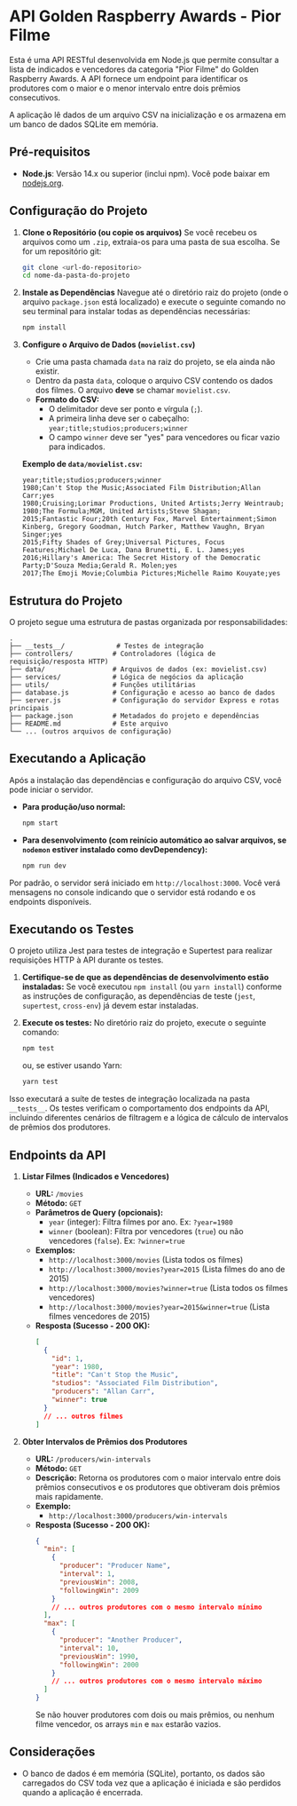 # API Golden Raspberry Awards - Pior Filme

Esta é uma API RESTful desenvolvida em Node.js que permite consultar a lista de indicados e vencedores da categoria "Pior Filme" do Golden Raspberry Awards. A API fornece um endpoint para identificar os produtores com o maior e o menor intervalo entre dois prêmios consecutivos.

A aplicação lê dados de um arquivo CSV na inicialização e os armazena em um banco de dados SQLite em memória.

## Pré-requisitos

- **Node.js**: Versão 14.x ou superior (inclui npm). Você pode baixar em [nodejs.org](https://nodejs.org/).

## Configuração do Projeto

1.  **Clone o Repositório (ou copie os arquivos)**
    Se você recebeu os arquivos como um `.zip`, extraia-os para uma pasta de sua escolha. Se for um repositório git:

    ```bash
    git clone <url-do-repositorio>
    cd nome-da-pasta-do-projeto
    ```

2.  **Instale as Dependências**
    Navegue até o diretório raiz do projeto (onde o arquivo `package.json` está localizado) e execute o seguinte comando no seu terminal para instalar todas as dependências necessárias:

    ```bash
    npm install
    ```

3.  **Configure o Arquivo de Dados (`movielist.csv`)**

    - Crie uma pasta chamada `data` na raiz do projeto, se ela ainda não existir.
    - Dentro da pasta `data`, coloque o arquivo CSV contendo os dados dos filmes. O arquivo **deve** se chamar `movielist.csv`.
    - **Formato do CSV:**
      - O delimitador deve ser ponto e vírgula (`;`).
      - A primeira linha deve ser o cabeçalho: `year;title;studios;producers;winner`
      - O campo `winner` deve ser "yes" para vencedores ou ficar vazio para indicados.

    **Exemplo de `data/movielist.csv`:**

    ```csv
    year;title;studios;producers;winner
    1980;Can't Stop the Music;Associated Film Distribution;Allan Carr;yes
    1980;Cruising;Lorimar Productions, United Artists;Jerry Weintraub;
    1980;The Formula;MGM, United Artists;Steve Shagan;
    2015;Fantastic Four;20th Century Fox, Marvel Entertainment;Simon Kinberg, Gregory Goodman, Hutch Parker, Matthew Vaughn, Bryan Singer;yes
    2015;Fifty Shades of Grey;Universal Pictures, Focus Features;Michael De Luca, Dana Brunetti, E. L. James;yes
    2016;Hillary's America: The Secret History of the Democratic Party;D'Souza Media;Gerald R. Molen;yes
    2017;The Emoji Movie;Columbia Pictures;Michelle Raimo Kouyate;yes
    ```

## Estrutura do Projeto

O projeto segue uma estrutura de pastas organizada por responsabilidades:

```
.
├── __tests__/             # Testes de integração
├── controllers/          # Controladores (lógica de requisição/resposta HTTP)
├── data/                 # Arquivos de dados (ex: movielist.csv)
├── services/             # Lógica de negócios da aplicação
├── utils/                # Funções utilitárias
├── database.js           # Configuração e acesso ao banco de dados
├── server.js             # Configuração do servidor Express e rotas principais
├── package.json          # Metadados do projeto e dependências
├── README.md             # Este arquivo
└── ... (outros arquivos de configuração)
```

## Executando a Aplicação

Após a instalação das dependências e configuração do arquivo CSV, você pode iniciar o servidor.

- **Para produção/uso normal:**

  ```bash
  npm start
  ```

- **Para desenvolvimento (com reinício automático ao salvar arquivos, se `nodemon` estiver instalado como devDependency):**
  ```bash
  npm run dev
  ```

Por padrão, o servidor será iniciado em `http://localhost:3000`. Você verá mensagens no console indicando que o servidor está rodando e os endpoints disponíveis.

## Executando os Testes

O projeto utiliza Jest para testes de integração e Supertest para realizar requisições HTTP à API durante os testes.

1.  **Certifique-se de que as dependências de desenvolvimento estão instaladas:**
    Se você executou `npm install` (ou `yarn install`) conforme as instruções de configuração, as dependências de teste (`jest`, `supertest`, `cross-env`) já devem estar instaladas.

2.  **Execute os testes:**
    No diretório raiz do projeto, execute o seguinte comando:

    ```bash
    npm test
    ```

    ou, se estiver usando Yarn:

    ```bash
    yarn test
    ```

Isso executará a suíte de testes de integração localizada na pasta `__tests__`. Os testes verificam o comportamento dos endpoints da API, incluindo diferentes cenários de filtragem e a lógica de cálculo de intervalos de prêmios dos produtores.

## Endpoints da API

1.  **Listar Filmes (Indicados e Vencedores)**

    - **URL:** `/movies`
    - **Método:** `GET`
    - **Parâmetros de Query (opcionais):**
      - `year` (integer): Filtra filmes por ano. Ex: `?year=1980`
      - `winner` (boolean): Filtra por vencedores (`true`) ou não vencedores (`false`). Ex: `?winner=true`
    - **Exemplos:**
      - `http://localhost:3000/movies` (Lista todos os filmes)
      - `http://localhost:3000/movies?year=2015` (Lista filmes do ano de 2015)
      - `http://localhost:3000/movies?winner=true` (Lista todos os filmes vencedores)
      - `http://localhost:3000/movies?year=2015&winner=true` (Lista filmes vencedores de 2015)
    - **Resposta (Sucesso - 200 OK):**
      ```json
      [
        {
          "id": 1,
          "year": 1980,
          "title": "Can't Stop the Music",
          "studios": "Associated Film Distribution",
          "producers": "Allan Carr",
          "winner": true
        }
        // ... outros filmes
      ]
      ```

2.  **Obter Intervalos de Prêmios dos Produtores**
    - **URL:** `/producers/win-intervals`
    - **Método:** `GET`
    - **Descrição:** Retorna os produtores com o maior intervalo entre dois prêmios consecutivos e os produtores que obtiveram dois prêmios mais rapidamente.
    - **Exemplo:**
      - `http://localhost:3000/producers/win-intervals`
    - **Resposta (Sucesso - 200 OK):**
      ```json
      {
        "min": [
          {
            "producer": "Producer Name",
            "interval": 1,
            "previousWin": 2008,
            "followingWin": 2009
          }
          // ... outros produtores com o mesmo intervalo mínimo
        ],
        "max": [
          {
            "producer": "Another Producer",
            "interval": 10,
            "previousWin": 1990,
            "followingWin": 2000
          }
          // ... outros produtores com o mesmo intervalo máximo
        ]
      }
      ```
      Se não houver produtores com dois ou mais prêmios, ou nenhum filme vencedor, os arrays `min` e `max` estarão vazios.

## Considerações

- O banco de dados é em memória (SQLite), portanto, os dados são carregados do CSV toda vez que a aplicação é iniciada e são perdidos quando a aplicação é encerrada.

